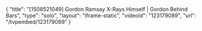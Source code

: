 {
    "title": "[1508521049] Gordon Ramsay X-Rays Himself | Gordon Behind Bars",
    "type": "solo",
    "layout": "iframe-static",
    "videoId": "123179089",
    "url": "\/tvpembed\/123179089"
}